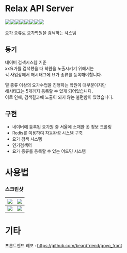 
# Relax API Server

<div style="display:flex;">
   <img src="https://img.shields.io/badge/GO-gray?style=flat&logo=Go&logoColor=00ADD8"/>
	<img src="https://img.shields.io/badge/gORM-gray?style=flat"/>
	<img src="https://img.shields.io/badge/gin-gray?style=flat"/>
	  <img src="https://img.shields.io/badge/MariaDB-gray?style=flat&logo=MariaDB&logoColor=003545"/>
  <img src="https://img.shields.io/badge/Redis-gray?style=flat&logo=Redis&logoColor=DC382D"/>
    <img src="https://img.shields.io/badge/AWS_LightSail-gray?style=flat"/>
  <img src="https://img.shields.io/badge/Docker-gray?style=flat&logo=Docker&logoColor=2496ED"/>
  <img src="https://img.shields.io/badge/Nginx-gray?style=flat&logo=NGINX&logoColor=009639"/>
</div>

<br/>
요가 종류로 요가학원을 검색하는 시스템 

## 동기


네이버 검색시스템 기준  
xx요가를 검색했을 때 학원을 노출시키기 위해서는  
각 사업장에서 해시태그에 요가 종류를 등록해야합니다. 

열 종류 이상의 요가수업을 진행하는 학원이 대부분이지만  
해시태그는 5개까지 등록할 수 있게 되어있습니다.  
이로 인해, 검색결과에 노출이 되지 않는 불편함이 있었습니다.  


## 구현

- 네이버에 등록된 요가원 중 서울에 소재한 곳 정보 크롤링
- Redis를 이용하여 자동완성 시스템 구축
- 요가 검색 시스템
- 인기검색어
- 요가 종류를 등록할 수 있는 어드민 시스템


# 사용법

### 스크린샷


| ![](https://velog.velcdn.com/images/beardfriend/post/4a79cb0f-3f7d-4b63-ab01-61b7a0df90f5/image.png) | <img src="https://velog.velcdn.com/images/beardfriend/post/b64779ca-77b8-42e9-ae72-03224835e50d/image.png"/> |
| :----------------------------:| :---------------------:| 
| <img src="https://velog.velcdn.com/images/beardfriend/post/61824d66-c5c3-48f3-841f-ddff4c96578f/image.png"  />     |     ![](https://velog.velcdn.com/images/beardfriend/post/82c17457-6c07-424a-a8be-e06827e3066f/image.png) |

# 기타

프론트엔드 레포 : https://github.com/beardfriend/goyo_front

